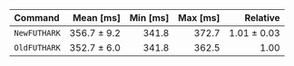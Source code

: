 | Command | Mean [ms] | Min [ms] | Max [ms] | Relative |
|:---|---:|---:|---:|---:|
| `NewFUTHARK` | 356.7 ± 9.2 | 341.8 | 372.7 | 1.01 ± 0.03 |
| `OldFUTHARK` | 352.7 ± 6.0 | 341.8 | 362.5 | 1.00 |
